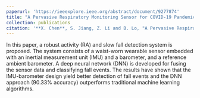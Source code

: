 ```yaml
---
paperurl: 'https://ieeexplore.ieee.org/abstract/document/9277874'
title: "A Pervasive Respiratory Monitoring Sensor for COVID-19 Pandemic"
collection: publications
citation: '**X. Chen**, S. Jiang, Z. Li and B. Lo, "A Pervasive Respiratory Monitoring Sensor for COVID-19 Pandemic," in IEEE Open Journal of Engineering in Medicine and Biology, vol. 2, pp. 11-16, 2021, doi: 10.1109/OJEMB.2020.3042051.'
---
```


In this paper, a robust activity (RA) and slow fall detection system is proposed. The system consists of a waist-worn wearable sensor embedded with an inertial measurement unit (IMU) and a barometer, and a reference ambient barometer. A deep neural network (DNN) is developed for fusing the sensor data and classifying fall events. The results have shown that the IMU-barometer design yield better detection of fall events and the DNN approach (90.33% accuracy) outperforms traditional machine learning algorithms.
